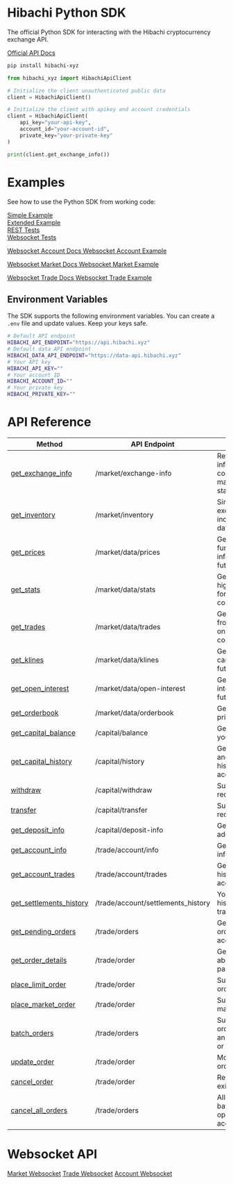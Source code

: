 # Hibachi Python SDK

The official Python SDK for interacting with the Hibachi cryptocurrency exchange API.

[Official API Docs](https://api-doc.hibachi.xyz/)


```bash
pip install hibachi-xyz
```

```python
from hibachi_xyz import HibachiApiClient

# Initialize the client unauthenticated public data
client = HibachiApiClient()

# Initialize the client with apikey and account credentials
client = HibachiApiClient(
    api_key="your-api-key",
    account_id="your-account-id",
    private_key="your-private-key"
)

print(client.get_exchange_info())
```

# Examples

See how to use the Python SDK from working code:

[Simple Example](./python-sdk/examples/example_simple.py)   
[Extended Example](./python-sdk/examples/api_examples.py)   
[REST Tests](./test_hibachi.py)   
[Websocket Tests](./test_websocket.py)   

[Websocket Account Docs ](#api_ws_market.HibachiWSAccountClient)
[Websocket Account Example](./python-sdk/examples/example_ws_account.py)

[Websocket Market Docs ](#api_ws_market.HibachiWSMarketClient)
[Websocket Market Example](./python-sdk/examples/example_ws_market.py)

[Websocket Trade Docs ](#api_ws_market.HibachiWSTradeClient)
[Websocket Trade Example](./python-sdk/examples/example_ws_trade.py)


## Environment Variables

The SDK supports the following environment variables. You can create a `.env` file and update values. Keep your keys safe.

```sh
# Default API endpoint
HIBACHI_API_ENDPOINT="https://api.hibachi.xyz"
# Default data API endpoint
HIBACHI_DATA_API_ENDPOINT="https://data-api.hibachi.xyz"
# Your API key
HIBACHI_API_KEY=""
# Your account ID
HIBACHI_ACCOUNT_ID=""
# Your private key
HIBACHI_PRIVATE_KEY=""
```

# API Reference

| Method                   | API Endpoint                                                                            | Description                                                    |
|--------------------------|-----------------------------------------------------------------------------------------|----------------------------------------------------------------|
| [get_exchange_info](#api.HibachiApiClient.get_exchange_info)              | /market/exchange-info                  | Return Exchange information, contracts and maintenance status. |
| [get_inventory](#api.HibachiApiClient.get_inventory)                      | /market/inventory                      | Similar to exchange info, includes price data                  |
| [get_prices](#api.HibachiApiClient.get_prices)                            | /market/data/prices                    | Get the price and funding information for a future contract.   |
| [get_stats](#api.HibachiApiClient.get_stats)                              | /market/data/stats                     | Get 24h high/low/volume for a future contract.                 |
| [get_trades](#api.HibachiApiClient.get_trades)                            | /market/data/trades                    | Get recent trades from all users for one future contract.      |
| [get_klines](#api.HibachiApiClient.get_klines)                            | /market/data/klines                    | Get the candlesticks for a future contract.                    |
| [get_open_interest](#api.HibachiApiClient.get_open_interest)              | /market/data/open-interest             | Get the open interest for one future contract.                 |
| [get_orderbook](#api.HibachiApiClient.get_orderbook)                      | /market/data/orderbook                 | Get the orderbook price levels.                                |
| [get_capital_balance](#api.HibachiApiClient.get_capital_balance)          | /capital/balance                       | Get the balance of your account.                               | 
| [get_capital_history](#api.HibachiApiClient.get_capital_history)          | /capital/history                       | Get the deposit and withdraw history of your account.          |
| [withdraw](#api.HibachiApiClient.withdraw)                                | /capital/withdraw                      | Submit a withdraw request.                                     |  
| [transfer](#api.HibachiApiClient.transfer)                                | /capital/transfer                      | Submit a transfer request.                                     |
| [get_deposit_info](#api.HibachiApiClient.get_deposit_info)                | /capital/deposit-info                  | Get deposit address                                            |   
| [get_account_info](#api.HibachiApiClient.get_account_info)                | /trade/account/info                    | Get account information/details                                |
| [get_account_trades](#api.HibachiApiClient.get_account_trades)            | /trade/account/trades                  | Get the trades history of your account.                        |
| [get_settlements_history](#api.HibachiApiClient.get_settlements_history)  | /trade/account/settlements_history     | You can obtain the history of settled trades                   |
| [get_pending_orders](#api.HibachiApiClient.get_pending_orders)            | /trade/orders                          | Get the pending orders of your account.                        |
| [get_order_details](#api.HibachiApiClient.get_order_details)              | /trade/order                           | Get the details about your one particular order.               |
| [place_limit_order](#api.HibachiApiClient.place_limit_order)              | /trade/order                           | Submit a new limit order.                                      |
| [place_market_order](#api.HibachiApiClient.place_market_order)            | /trade/order                           | Submit a new market order.                                     |
| [batch_orders](#api.HibachiApiClient.batch_orders)                        | /trade/orders                          | Submit multiple order requests for an account. Place or Modify |
| [update_order](#api.HibachiApiClient.update_order)                        | /trade/order                           | Modify an existing order.                                      |
| [cancel_order](#api.HibachiApiClient.cancel_order)                        | /trade/order                           | Remove an existing order.                                      |
| [cancel_all_orders](#api.HibachiApiClient.cancel_all_orders)              | /trade/orders                          | Allows you to batch cancel all open orders for an account.     |

# Websocket API

[Market Websocket](#api_ws_market.HibachiWSMarketClient)
[Trade Websocket](#api_ws_trade.HibachiWSTradeClient)
[Account Websocket](#api_ws_account.HibachiWSAccountClient)
